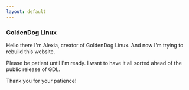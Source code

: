 ```yaml
---
layout: default
---
```


### GoldenDog Linux

Hello there I'm Alexia, creator of GoldenDog Linux. And now I'm trying to rebuild this website. 

Please be patient until I'm ready. I want to have it all sorted ahead of the public release of GDL. 

Thank you for your patience!
